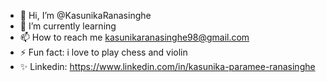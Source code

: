 - 👋 Hi, I’m @KasunikaRanasinghe 
- 🌱 I’m currently learning
- 📫 How to reach me kasunikaranasinghe98@gmail.com
- ⚡ Fun fact: i love to play chess and violin
- ✨ Linkedin: https://www.linkedin.com/in/kasunika-paramee-ranasinghe
<!---
KasunikaRanasinghe/KasunikaRanasinghe is a ✨ special ✨ repository because its `README.md` (this file) appears on your GitHub profile.
You can click the Preview link to take a look at your changes.
--->
